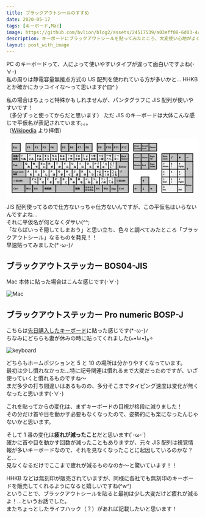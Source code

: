 ```yaml
---
title: ブラックアウトシールのすすめ
date: 2020-05-17
tags: [キーボード,Mac]
image: https://github.com/bvlion/blog2/assets/24517539/a03eff08-6d03-4c4d-b53f-ff55135294c2
description: キーボードにブラックアウトシールを貼ってみたところ、大変使い心地がよくなりました(･∀･)
layout: post_with_image
---
```


PC のキーボードって、人によって使いやすいタイプが違って面白いですよね(･∀･)  
私の周りは静電容量無接点方式の US 配列を使われている方が多いかと… 
HHKB とか確かにカッコイイな〜って思います(^皿^ )

私の場合はちょっと特殊かもしれませんが、パンタグラフに JIS 配列が使いやすいです！  
（多分ずっと使ってからだと思います） 
ただ JIS のキーボードは大体こんな感じで平仮名が表記されています。。。  
（[Wikipedia](https://ja.wikipedia.org/wiki/JIS%E3%82%AD%E3%83%BC%E3%83%9C%E3%83%BC%E3%83%89) より拝借）

![JIS キー配列](109keyboard.svg)

JIS 配列使ってるので仕方ないっちゃ仕方ないんですが、この平仮名はいらないんですよね…  
それに平仮名が何となくダサい(^^;  
「ならばいっそ隠してしまおう」と思い立ち、色々と調べてみたところ「ブラックアウトシール」なるものを発見！！  
早速貼ってみました(*･ω･)ﾉ

## ブラックアウトステッカー BOS04-JIS

Mac 本体に貼った場合はこんな感じです(･∀･)

![Mac](https://github.com/bvlion/blog2/assets/24517539/303b1347-06e6-4941-88d3-0ad0428ec9e6)

## ブラックアウトステッカー Pro numeric BOSP-J

こちらは[先日購入したキーボード](../study_space/)に貼った感じです(*･ω･)ﾉ  
ちなみにどちらも妻が休みの時に貼ってくれました(๑•̀ㅂ•́)و✧

![keyboard](https://github.com/bvlion/blog2/assets/24517539/a03eff08-6d03-4c4d-b53f-ff55135294c2)

どちらもホームポジションと 5 と 10 の場所は分かりやすくなっています。  
最初は少し慣れなかった…特に記号関連は慣れるまで大変だったのですが、いざ使っていくと慣れるものですね〜  
まだ多少の打ち間違いはあるものの、多分そこまでタイピング速度は変化が無くなったと思います(･∀･)

これを貼ってからの変化は、まずキーボードの目視が格段に減りました！  
その分だけ首や目を動かす必要もなくなったので、姿勢的にも楽になったんじゃないかと思います。

そして 1 番の変化は**疲れが減ったこと**だと思います(`･ω･´)  
確かに首や目を動かす回数が減ったこともありますが、元々 JIS 配列は視覚情報が多いキーボードなので、それを見なくなったことに起因しているのかな？と…  
見なくなるだけでここまで疲れが減るものなのか〜と驚いています！！

HHKB などは無刻印が販売されていますが、同様に各社でも無刻印のキーボードを販売してくれるようになると嬉しいですね(^w^)  
ということで、ブラックアウトシールを貼ると最初は少し大変だけど疲れが減るよ！…というお話でした。  
またちょっとしたライフハック（？）があれば記載したいと思います！